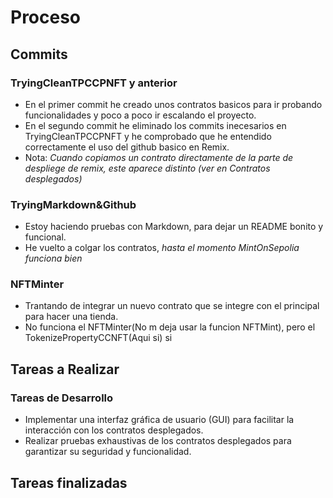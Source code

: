 # Proceso

## Commits

### TryingCleanTPCCPNFT y anterior

- En el primer commit he creado unos contratos basicos para ir probando funcionalidades y poco a poco ir escalando el proyecto.
- En el segundo commit he eliminado los commits inecesarios en TryingCleanTPCCPNFT y he comprobado que he entendido correctamente el uso del github basico en Remix.
- Nota: *Cuando copiamos un contrato directamente de la parte de despliege de remix, este aparece distinto (ver en Contratos desplegados)*

### TryingMarkdown&Github

- Estoy haciendo pruebas con Markdown, para dejar un README bonito y funcional.
- He vuelto a colgar los contratos, *hasta el momento MintOnSepolia funciona bien*

### NFTMinter

- Trantando de integrar un nuevo contrato que se integre con el principal para hacer una tienda.
- No funciona el NFTMinter(No m deja usar la funcion NFTMint), pero el TokenizePropertyCCNFT(Aqui si) si

## Tareas a Realizar

### Tareas de Desarrollo

- Implementar una interfaz gráfica de usuario (GUI) para facilitar la interacción con los contratos desplegados.
- Realizar pruebas exhaustivas de los contratos desplegados para garantizar su seguridad y funcionalidad.

## Tareas finalizadas
